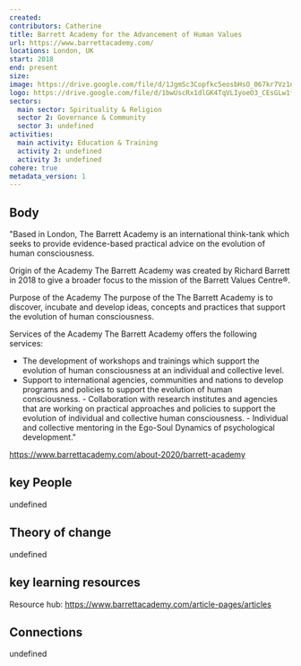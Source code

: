 ```yaml
---
created:
contributors: Catherine
title: Barrett Academy for the Advancement of Human Values
url: https://www.barrettacademy.com/
locations: London, UK
start: 2018
end: present
size: 
image: https://drive.google.com/file/d/1JgmSc3Copfkc5eosbHsO_067kr7Vz1nJ/view?usp=drive_link
logo: https://drive.google.com/file/d/1bwUscRx1dlGK4TqVLIyoeO3_CEsGLw1f/view?usp=drive_link
sectors:
  main sector: Spirituality & Religion
  sector 2: Governance & Community
  sector 3: undefined
activities: 
  main activity: Education & Training
  activity 2: undefined
  activity 3: undefined
cohere: true
metadata_version: 1
---
```



## Body

"Based in London, The Barrett Academy is an international think-tank which seeks to provide evidence-based practical advice on the evolution of human consciousness.

Origin of the Academy
The Barrett Academy was created by Richard Barrett in 2018 to give a broader focus to the mission of the Barrett Values Centre®.

Purpose of the Academy
The purpose of the The Barrett Academy is to discover, incubate and develop ideas, concepts and practices that support the evolution of human consciousness.

Services of the Academy
The Barrett Academy offers the following services:

- The development of workshops and trainings which support the evolution of human consciousness at an individual and collective level.‍‍
- Support to international agencies, communities and nations to develop programs and policies to support the evolution of human consciousness.
‍- Collaboration with research institutes and agencies that are working on practical approaches and policies to support the evolution of individual and collective human consciousness.
‍- Individual and collective mentoring in the Ego-Soul Dynamics of psychological development."

https://www.barrettacademy.com/about-2020/barrett-academy 

## key People

undefined

## Theory of change

undefined

## key learning resources

Resource hub: https://www.barrettacademy.com/article-pages/articles 

## Connections

undefined


